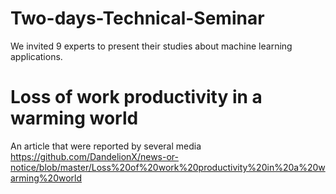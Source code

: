 # Two-days-Technical-Seminar
We invited 9 experts to present their studies about machine learning applications.



# Loss of work productivity in a warming world
An article that were reported by several media 
https://github.com/DandelionX/news-or-notice/blob/master/Loss%20of%20work%20productivity%20in%20a%20warming%20world










